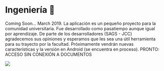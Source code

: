 # Ingeniería 📲
Coming Soon... March 2019.
La aplicación es un pequeño proyecto para la comunidad universitaria. 
Fue desarrollado como pasatiempo aunque igual por aprendizaje. 
De parte de los desarrolladores (SAGS - JCC) agradecemos sus opiniones y esperamos que les sea una útil herramienta para su trayecto por la facultad. 
Próximamente vendrán nuevas características y la versión en Android (se encuentra en proceso).
PRONTO: ACCESO SIN CONEXIÓN A DOCUMENTOS

![](Like.png)
